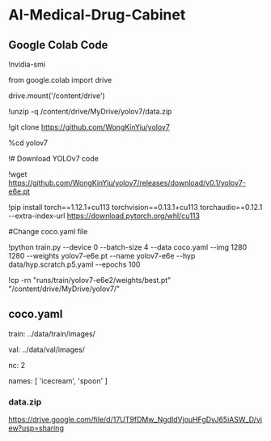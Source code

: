 # AI-Medical-Drug-Cabinet

## Google Colab Code
!nvidia-smi

from google.colab import drive

drive.mount('/content/drive')

!unzip -q /content/drive/MyDrive/yolov7/data.zip

!git clone https://github.com/WongKinYiu/yolov7

%cd yolov7

!# Download YOLOv7 code

!wget https://github.com/WongKinYiu/yolov7/releases/download/v0.1/yolov7-e6e.pt

!pip install torch==1.12.1+cu113 torchvision==0.13.1+cu113 torchaudio==0.12.1 --extra-index-url https://download.pytorch.org/whl/cu113

#Change coco.yaml file

!python train.py  --device 0 --batch-size 4 --data coco.yaml --img 1280 1280  --weights yolov7-e6e.pt --name yolov7-e6e  --hyp data/hyp.scratch.p5.yaml --epochs 100

!cp -rn "runs/train/yolov7-e6e2/weights/best.pt" "/content/drive/MyDrive/yolov7/"

## coco.yaml

train: ../data/train/images/  

val: ../data/val/images/

nc: 2

names: [ 'icecream', 'spoon' ]


### data.zip
https://drive.google.com/file/d/17UT9fDMw_NgdldVjouHFgDvJ65iASW_D/view?usp=sharing
